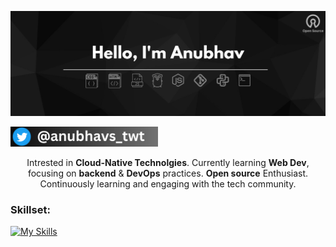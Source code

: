 <p align="center"><img alt="Profile Banner" src="./assets/anubhav-banner.jpeg"></p>

<p align="left"> <a href="https://twitter.com/anubhavs_twt" target="blank"><img src="./assets/twitter-handle.jpg" height="32" alt="anubhavs_twt"/></a></p>


<div align="center">

Intrested in <b>Cloud-Native Technolgies</b>. Currently learning <b> Web Dev</b>, focusing on <b>backend</b> & <b>DevOps</b> practices. <b>Open source</b> Enthusiast. Continuously learning and engaging with the tech community.
  
</div>


<h3 align="left">Skillset:</h3>

<!-- My Skills -->
[![My Skills](https://skillicons.dev/icons?i=html,css,py,git,github,bash,linux,vim,vscode,&perline=8)](https://skillicons.dev)

